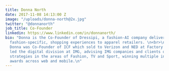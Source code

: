```yaml
---
title: Donna North
date: 2017-11-08 14:13:00 Z
image: "/uploads/donna-north@2x.jpg"
twitter: "@donnanorth"
job_title: Co-Founder
linkedin: https://www.linkedin.com/in/donnanorth/
bio: "Donna is the Co-Founder of Dressipi, a fashion-AI company delivering breakthrough,
  fashion-specific, shopping experiences to apparel retailers. \n<br>\nPreviously,
  Donna was Co-Founder of ICF which sold to Verizon and NED at Factory Media. She
  led the digital division at IMG, advising IMG companies and clients on their digital
  strategies in the areas of Fashion, TV and Sport, winning multiple innovation and
  awards across web and mobile.\n"
---
```



